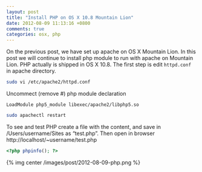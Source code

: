 ```yaml
---
layout: post
title: "Install PHP on OS X 10.8 Mountain Lion"
date: 2012-08-09 11:13:16 +0800
comments: true
categories: osx, php
---
```

On the previous post, we have set up apache on OS X Mountain Lion. In this post we will continue to install php module to run with apache on Mountain Lion. PHP actually is shipped in OS X 10.8. The first step is edit <code>httpd.conf</code> in apache directory.

``` bash httpd configuration
sudo vi /etc/apache2/httpd.conf
```

Uncommect (remove #) php module declaration
``` text
LoadModule php5_module libexec/apache2/libphp5.so
```

``` bash restart apache
sudo apachectl restart
```

To see and test PHP create a file with the content, and save in /Users/username/Sites as “test.php”. Then open in browser http://localhost/~username/test.php

``` php test.php
<?php phpinfo(); ?>
```

{% img center /images/post/2012-08-09-php.png %}

